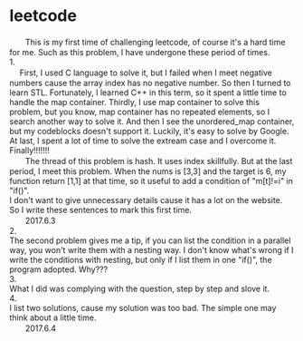 # leetcode<br>
　　This is my first time of challenging leetcode, of course it's a hard time for me. Such as this problem, I have undergone these period of times.<br>
1.<br>　
First, I used C language to solve it, but I failed when I meet negative numbers cause the array index has no negative number. So then I turned to learn STL. Fortunately, I learned C++ in this term, so it spent a little time to handle the map container. Thirdly, I use map container to solve this problem, but you know, map container has no repeated elements, so I search another way to solve it. And then I see the unordered_map container, but my codeblocks doesn't support it. Luckily, it's easy to solve by Google. At last, I spent a lot of time to solve the extream case and I overcome it. Finally!!!!!!!<br>
　　The thread of this problem is hash. It uses index skillfully. But at the last period, I meet this problem. When the nums is [3,3] and the target is 6, my function return [1,1] at that time, so it useful to add a condition of "m[t]!=i" in "if()".<br>
I don't want to give unnecessary details cause it has a lot on the website. So I write these sentences to mark this first time.<br>
　　2017.6.3<br>
2.<br>
The second problem gives me a tip, if you can list the condition in a parallel way, you won't write them with a nesting way. I don't know what's wrong if I write the conditions with nesting, but only if I list them in one "if()", the program adopted. Why???<br>
3.<br>
What I did was complying with the question, step by step and slove it.<br>
4.<br>
I list two solutions, cause my solution was too bad. The simple one may think about a little time.<br>
　　2017.6.4<br>
